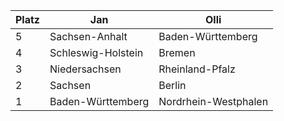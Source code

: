| Platz | Jan                  | Olli                   |
|-------|----------------------|------------------------|
| 5     | Sachsen-Anhalt       | Baden-Württemberg      |
| 4     | Schleswig-Holstein   | Bremen                 |
| 3     | Niedersachsen        | Rheinland-Pfalz        |
| 2     | Sachsen              | Berlin                 |
| 1     | Baden-Württemberg    | Nordrhein-Westphalen   |

